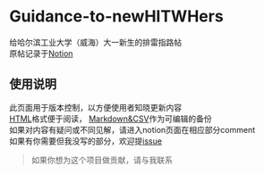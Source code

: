 # Guidance-to-newHITWHers
给哈尔滨工业大学（威海）大一新生的排雷指路帖\
原帖记录于[Notion](https://shylilin.notion.site/13457b67140e4f09ae908bf32a08cf21?pvs=4)

使用说明
---
此页面用于版本控制，以方便使用者知晓更新内容\
[HTML](https://github.com/1ilin/Guidance-to-newHITWHers/releases/download/v1.23.0/1.23.0.HTML.7z)格式便于阅读，
[Markdown&CSV](https://github.com/1ilin/Guidance-to-newHITWHers/releases/download/v1.23.0/1.23.0.Markdown.CSV.7z)作为可编辑的备份\
如果对内容有疑问或不同见解，请进入notion页面在相应部分comment\
如果有你需要但我没写的部分，欢迎提[issue](https://github.com/1ilin/Guidance-to-newHITWHers/issues)

>如果你想为这个项目做贡献，请与我联系
